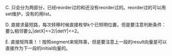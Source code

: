 C. 只会分为两部分，已经reorder过的和还没有reorder过的。reorder过的可以用set维护，没有的用list。

D. 直接求最短路，每次转移时候直接枚举k个已照明位置，但是要注意判断条件：要么相邻要么|detX|<=2/|detY|<=2。

E. 直接矩阵乘！！按照segment来矩阵乘，但是要注意上一段的result向量是可以直接作为下一段的initial向量的。
